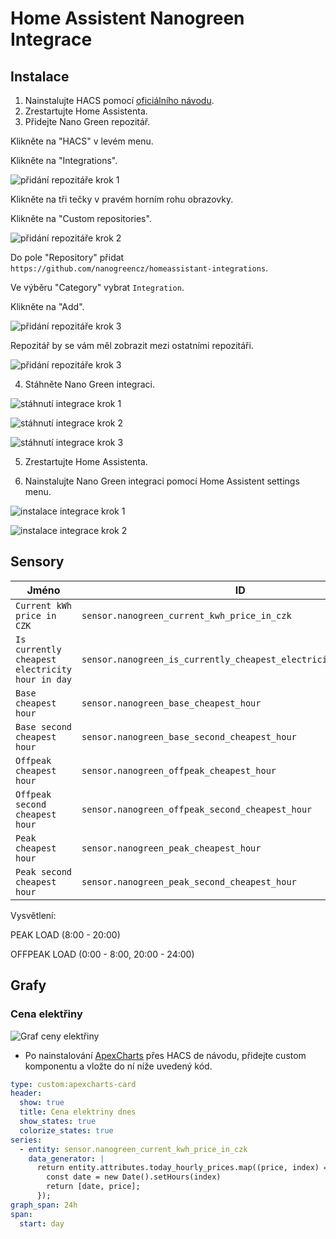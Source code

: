 # Home Assistent Nanogreen Integrace

## Instalace

1. Nainstalujte HACS pomocí [oficiálního návodu](https://hacs.xyz/docs/setup/prerequisites).
2. Zrestartujte Home Assistenta.
3. Přidejte Nano Green repozitář.

Klikněte na "HACS" v levém menu.

Klikněte na "Integrations".

![přidání repozitáře krok 1](docs/installation/pridani_repozitare_1.png)

Klikněte na tři tečky v pravém horním rohu obrazovky.

Klikněte na "Custom repositories".

![přidání repozitáře krok 2](docs/installation/pridani_repozitare_2.png)

Do pole "Repository" přidat `https://github.com/nanogreencz/homeassistant-integrations`.

Ve výběru "Category" vybrat `Integration`.

Klikněte na "Add".

![přidání repozitáře krok 3](docs/installation/pridani_repozitare_3.png)

Repozitář by se vám měl zobrazit mezi ostatními repozitáři.

![přidání repozitáře krok 3](docs/installation/pridani_repozitare_4.png)

4. Stáhněte Nano Green integraci.

![stáhnutí integrace krok 1](docs/installation/stahnuti_integrace_1.png)

![stáhnutí integrace krok 2](docs/installation/stahnuti_integrace_2.png)

![stáhnutí integrace krok 3](docs/installation/stahnuti_integrace_3.png)

5. Zrestartujte Home Assistenta.

6. Nainstalujte Nano Green integraci pomocí Home Assistent settings menu.

![instalace integrace krok 1](docs/installation/instalace_integrace_1.png)

![instalace integrace krok 2](docs/installation/instalace_integrace_2.png)

## Sensory

| Jméno                                           | ID                                                               |
| ----------------------------------------------- | ---------------------------------------------------------------- |
| `Current kWh price in CZK`                      | `sensor.nanogreen_current_kwh_price_in_czk`                      |
| `Is currently cheapest electricity hour in day` | `sensor.nanogreen_is_currently_cheapest_electricity_hour_in_day` |
| `Base cheapest hour`                            | `sensor.nanogreen_base_cheapest_hour`                            |
| `Base second cheapest hour`                     | `sensor.nanogreen_base_second_cheapest_hour`                     |
| `Offpeak cheapest hour`                         | `sensor.nanogreen_offpeak_cheapest_hour`                         |
| `Offpeak second cheapest hour`                  | `sensor.nanogreen_offpeak_second_cheapest_hour`                  |
| `Peak cheapest hour`                            | `sensor.nanogreen_peak_cheapest_hour`                            |
| `Peak second cheapest hour`                     | `sensor.nanogreen_peak_second_cheapest_hour`                     |

Vysvětlení:

PEAK LOAD (8:00 - 20:00)

OFFPEAK LOAD (0:00 - 8:00, 20:00 - 24:00)

## Grafy

### Cena elektřiny

![Graf ceny elektřiny](docs/examples/graf.png)

- Po nainstalování [ApexCharts](https://github.com/RomRider/apexcharts-card) přes HACS de návodu, přidejte custom komponentu a vložte do ní níže uvedený kód.

```yaml
type: custom:apexcharts-card
header:
  show: true
  title: Cena elektriny dnes
  show_states: true
  colorize_states: true
series:
  - entity: sensor.nanogreen_current_kwh_price_in_czk
    data_generator: |
      return entity.attributes.today_hourly_prices.map((price, index) => {
        const date = new Date().setHours(index)
        return [date, price];
      });
graph_span: 24h
span:
  start: day
```
